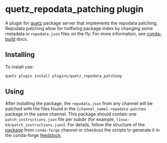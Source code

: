 # quetz_repodata_patching plugin

A plugin for [quetz](https://github.com/mamba-org/quetz) package server that implements the repodata patching. Repodata patching allow for hotfixing package index by changing some metadata in ``repodata.json`` files on the fly. For more information, see [conda-build](https://docs.conda.io/projects/conda-build/en/latest/concepts/generating-index.html#repodata-patching) docs.


## Installing

To install use:

```bash
quetz plugin install plugins/quetz_repodata_patching
```

## Using

After installing the package, the `repodata.json` from any channel will be patched with the files found in the `{channel_name}-repodata-patches` package in the same channel. This package should contain one `patch_instructions.json` file per subdir (for example, `linux-64/patch_instructions.json`). For details, follow the structure of the [package](https://anaconda.org/conda-forge/conda-forge-repodata-patches) from `conda-forge` channel or checkout the scripts to generate it in the conda-forge [feedstock](https://github.com/conda-forge/conda-forge-repodata-patches-feedstock/tree/master/recipe).
